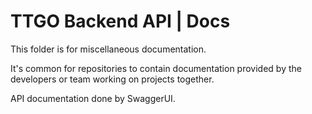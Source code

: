 # TTGO Backend API | Docs

This folder is for miscellaneous documentation.

It's common for repositories to contain documentation provided by the developers or team working on projects together.

API documentation done by SwaggerUI.
